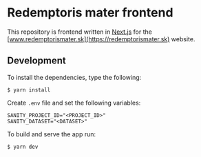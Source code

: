 # Redemptoris mater frontend

This repository is frontend written in [Next.js](https://nextjs.org/) for
the [www.redemptorismater.sk](https://redemptorismater.sk) website.
## Development

To install the dependencies, type the following:

```
$ yarn install
```

Create `.env` file and set the following variables:

```
SANITY_PROJECT_ID="<PROJECT_ID>"
SANITY_DATASET="<DATASET>"
```

To build and serve the app run:

```
$ yarn dev
```
